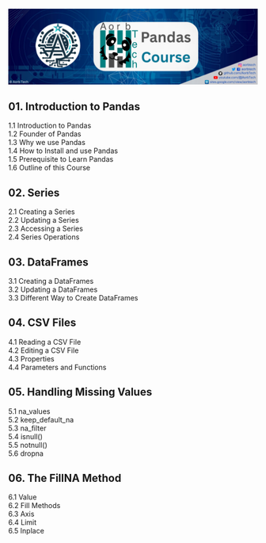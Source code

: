 ![cover](cover.png)
## 01. Introduction to Pandas
1.1 Introduction to Pandas</br>
1.2 Founder of Pandas </br>
1.3 Why we use Pandas </br>
1.4 How to Install and use Pandas </br>
1.5 Prerequisite to Learn Pandas </br>
1.6 Outline of this Course </br>

## 02. Series
2.1 Creating a Series </br>
2.2 Updating a Series </br>
2.3 Accessing a Series </br>
2.4 Series Operations </br>

## 03. DataFrames
3.1 Creating a DataFrames </br>
3.2 Updating a DataFrames </br>
3.3 Different Way to Create DataFrames </br>

## 04. CSV Files
4.1 Reading a CSV File </br>
4.2 Editing a CSV File </br>
4.3 Properties </br>
4.4 Parameters and Functions </br>

## 05. Handling Missing Values
5.1 na_values </br>
5.2 keep_default_na </br>
5.3 na_filter </br>
5.4 isnull() </br>
5.5 notnull() </br>
5.6 dropna </br>

## 06. The FillNA Method
6.1 Value </br>
6.2 Fill Methods </br>
6.3 Axis </br>
6.4 Limit </br>
6.5 Inplace </br>
